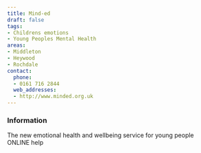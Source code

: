 ```yaml
---
title: Mind-ed
draft: false
tags:
- Childrens emotions
- Young Peoples Mental Health
areas:
- Middleton
- Heywood
- Rochdale
contact:
  phone:
  - 0161 716 2844
  web_addresses:
  - http://www.minded.org.uk
---
```


### Information
The new emotional health and wellbeing service for young people  
ONLINE help  